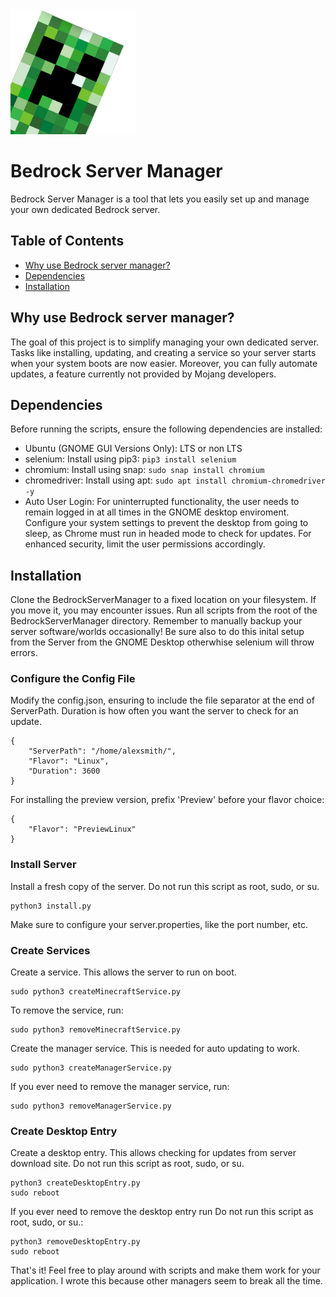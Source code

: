 <img src="https://raw.githubusercontent.com/MitchellKopczyk/BedrockServerManager/main/minecraft.png" width="200" height="200">

# Bedrock Server Manager

Bedrock Server Manager is a tool that lets you easily set up and manage your own dedicated Bedrock server.

## Table of Contents

- [Why use Bedrock server manager?](#why-use-bedrock-server-manager)
- [Dependencies](#dependencies)
- [Installation](#installation)

## Why use Bedrock server manager?

The goal of this project is to simplify managing your own dedicated server. Tasks like installing, updating, and creating a service so your server starts when your system boots are now easier. Moreover, you can fully automate updates, a feature currently not provided by Mojang developers.

## Dependencies

Before running the scripts, ensure the following dependencies are installed:
- Ubuntu (GNOME GUI Versions Only): LTS or non LTS
- selenium: Install using pip3: ```pip3 install selenium```
- chromium: Install using snap: ```sudo snap install chromium```
- chromedriver: Install using apt: ```sudo apt install chromium-chromedriver -y```
- Auto User Login: For uninterrupted functionality, the user needs to remain logged in at all times in the GNOME desktop enviroment. Configure your system settings to prevent the desktop from going to sleep, as Chrome must run in headed mode to check for updates. For enhanced security, limit the user permissions accordingly.

## Installation

Clone the BedrockServerManager to a fixed location on your filesystem. If you move it, you may encounter issues. Run all scripts from the root of the BedrockServerManager directory. Remember to manually backup your server software/worlds occasionally! Be sure also to do this inital setup from the Server from the GNOME Desktop otherwhise selenium will throw errors.

### Configure the Config File
Modify the config.json, ensuring to include the file separator at the end of ServerPath. Duration is how often you want the server to check for an update.

```
{
    "ServerPath": "/home/alexsmith/",
    "Flavor": "Linux",
    "Duration": 3600
}
```

For installing the preview version, prefix 'Preview' before your flavor choice:

```
{
    "Flavor": "PreviewLinux"
}
```

### Install Server

Install a fresh copy of the server. Do not run this script as root, sudo, or su.

```
python3 install.py
```

Make sure to configure your server.properties, like the port number, etc.

### Create Services

Create a service. This allows the server to run on boot.

```
sudo python3 createMinecraftService.py
```

To remove the service, run:

```
sudo python3 removeMinecraftService.py
```

Create the manager service. This is needed for auto updating to work.

```
sudo python3 createManagerService.py
```

If you ever need to remove the manager service, run:

```
sudo python3 removeManagerService.py
```

### Create Desktop Entry

Create a desktop entry. This allows checking for updates from server download site. Do not run this script as root, sudo, or su.

```
python3 createDesktopEntry.py
sudo reboot
```

If you ever need to remove the desktop entry run Do not run this script as root, sudo, or su.: 

```
python3 removeDesktopEntry.py
sudo reboot
```

That's it! Feel free to play around with scripts and make them work for your application. I wrote this because other managers seem to break all the time.
